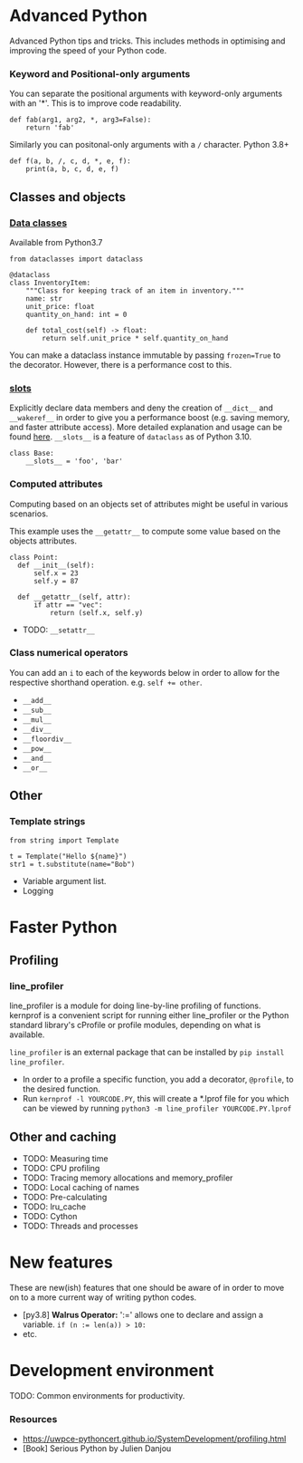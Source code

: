 # Advanced Python
Advanced Python tips and tricks. This includes methods in optimising and improving the speed of your Python code.

### Keyword and Positional-only arguments
You can separate the positional arguments with keyword-only arguments with an '*'. This is to improve code readability.

```
def fab(arg1, arg2, *, arg3=False):
    return 'fab'
```

Similarly you can positonal-only arguments with a `/` character. Python 3.8+

```
def f(a, b, /, c, d, *, e, f):
    print(a, b, c, d, e, f)
```

## Classes and objects

### [Data classes](https://docs.python.org/3/library/dataclasses.html)
Available from Python3.7

```
from dataclasses import dataclass

@dataclass
class InventoryItem:
    """Class for keeping track of an item in inventory."""
    name: str
    unit_price: float
    quantity_on_hand: int = 0

    def total_cost(self) -> float:
        return self.unit_price * self.quantity_on_hand
```
You can make a dataclass instance immutable by passing `frozen=True` to the decorator. However, there is a performance cost to this.

### [__slots__](https://docs.python.org/3/reference/datamodel.html#slots)
Explicitly declare data members and deny the creation of `__dict__` and `__wakeref__` in order to give you a performance boost (e.g. saving memory, and faster attribute access). More detailed explanation and usage can be found [here](https://stackoverflow.com/questions/472000/usage-of-slots). `__slots__` is a feature of `dataclass` as of Python 3.10.

```
class Base:
    __slots__ = 'foo', 'bar'
```

### Computed attributes
Computing based on an objects set of attributes might be useful in various scenarios.

This example uses the `__getattr__` to compute some value based on the objects attributes.
```
class Point:
  def __init__(self):
      self.x = 23
      self.y = 87
  
  def __getattr__(self, attr):
      if attr == "vec":
          return (self.x, self.y)
```

* TODO: `__setattr__`

### Class numerical operators
You can add an `i` to each of the keywords below in order to allow for the respective shorthand operation. e.g. `self += other`.

* `__add__`
* `__sub__`
* `__mul__`
* `__div__`
* `__floordiv__`
* `__pow__`
* `__and__`
* `__or__`


## Other

### Template strings

```
from string import Template

t = Template("Hello ${name}")
str1 = t.substitute(name="Bob")
```

* Variable argument list.
* Logging

# Faster Python
## Profiling
### line_profiler
line_profiler is a module for doing line-by-line profiling of functions. kernprof is a convenient script for running either line_profiler or the Python standard library's cProfile or profile modules, depending on what is available.

`line_profiler` is an external package that can be installed by `pip install line_profiler`.

* In order to a profile a specific function, you add a decorator, `@profile`, to the desired function.
* Run `kernprof -l YOURCODE.PY`, this will create a *.lprof file for you which can be viewed by running `python3 -m line_profiler YOURCODE.PY.lprof`

## Other and caching

* TODO: Measuring time
* TODO: CPU profiling
* TODO: Tracing memory allocations and memory_profiler
* TODO: Local caching of names
* TODO: Pre-calculating
* TODO: lru_cache
* TODO: Cython
* TODO: Threads and processes

# New features
These are new(ish) features that one should be aware of in order to move on to a more current way of writing python codes.

* [py3.8] **Walrus Operator:**  ':=' allows one to declare and assign a variable. `if (n := len(a)) > 10:`
* etc.

# Development environment
TODO: Common environments for productivity.

### Resources
* https://uwpce-pythoncert.github.io/SystemDevelopment/profiling.html
* [Book] Serious Python by Julien Danjou

